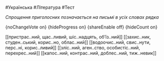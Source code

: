#Українська #Література #Тест

*Спрощення приголосних позначається на письмі в усіх словах рядка*

{noChangeVote on}
{hideProgress on}
{shareEnable off}
{hideCount on}

[[пристрас..ний, щас..ливий, шіс..надцять, об’їз..ний]]
[[захис..ник, студен..ський, корис..но, облас..ний]]
[[водоочис..ний, свис..нути, перс..ні, корис..ливий]]
[[зліс..ний, аген..ство, особистіс..ний, перехрес..ний]]
[[капос..ний, контрас..ний, доблес..ний, тиж..невик]]
